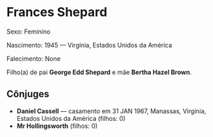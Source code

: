# Frances Shepard

Sexo: Feminino

Nascimento: 1945 — Virgínia, Estados Unidos da América

Falecimento: None

Filho(a) de pai **George Edd Shepard** e mãe **Bertha Hazel Brown**.

## Cônjuges
- **Daniel Cassell** — casamento em 31 JAN 1967, Manassas, Virgínia, Estados Unidos da América (filhos: 0)
- **Mr Hollingsworth** (filhos: 0)

